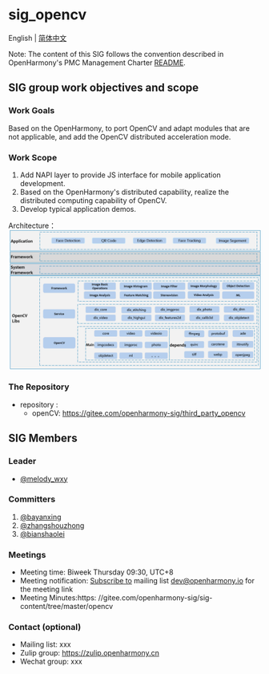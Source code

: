 # sig_opencv
English | [简体中文](./sig_opencv_cn.md)

Note: The content of this SIG follows the convention described in OpenHarmony's PMC Management Charter [README](/zh/pmc.md).

## SIG group work objectives and scope

### Work Goals
Based on the OpenHarmony, to port OpenCV and adapt modules that are not applicable, and add the OpenCV distributed acceleration mode.

### Work Scope
1. Add NAPI layer to provide JS interface for mobile application development.
2. Based on the OpenHarmony's distributed capability, realize the distributed computing capability of OpenCV.
3. Develop typical application demos.

Architecture：
![figures/sig_opencv_arch_en.png](figures/sig_opencv_arch_en.png)

### The Repository 
- repository :
    - openCV: https://gitee.com/openharmony-sig/third_party_opencv

## SIG Members

### Leader
- [@melody_wxy](https://gitee.com/melody_wxy)

### Committers
1. [@bayanxing](https://gitee.com/bayanxing)
2. [@zhangshouzhong](https://gitee.com/zhangshouzhong) 
3. [@bianshaolei](https://gitee.com/bianshaolei)

### Meetings
 - Meeting time: Biweek Thursday 09:30, UTC+8
 - Meeting notification: [Subscribe to](https://lists.openatom.io/postorius/lists/dev.openharmony.io) mailing list dev@openharmony.io for the meeting link
 - Meeting Minutes:https: //gitee.com/openharmony-sig/sig-content/tree/master/opencv

### Contact (optional)
- Mailing list: xxx
- Zulip group: https://zulip.openharmony.cn
- Wechat group: xxx

